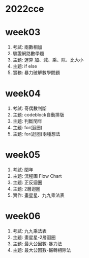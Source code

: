 # 2022cce

# week03
1. 考試: 兩數相加
2. 驗證網路數學題
3. 主題: 運算 加、減、乘、除、比大小
4. 主題: if else
5. 實務: 暴力破解數學問題

# week04
1. 考試: 奇偶數判斷
2. 主題: codeblock自動排版
3. 主題: 判斷閏年 
4. 主題: for(迴圈)
5. 主題: for(迴圈)兩種想法

# week05
1. 考試: 閏年
2. 主題: 流程圖 Flow Chart
3. 主題: 正反迴圈
4. 主題: 2層迴圈
5. 實作: 畫星星、九九乘法表

# week06
1. 考試: 九九乘法表
2. 主題: 畫星星-2層迴圈
3. 主題: 最大公因數-暴力法
4. 主題: 最大公因數-輾轉相除法

